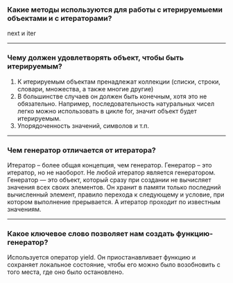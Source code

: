 ### Какие методы используются для работы с итерируемыеми объектами и с итераторами?
next и iter
***
### Чему должен удовлетворять объект, чтобы быть итерируемым?
1) К итерируемым объектам пренадлежат коллекции (списки, строки, словари, множества, а также многие другие)
2) В большинстве случаев он должен быть конечным, хотя это не обязательно. Например, последовательность натуральных чисел легко можно использовать в цикле for, значит объект будет итерируемым.
3) Упорядоченность значений, символов и т.п.
***
### Чем генератор отличается от итератора? 
Итератор – более общая концепция, чем генератор. Генератор – это итератор, но не наоборот. Не любой итератор является генератором.
Генератор — это объект, который сразу при создании не вычисляет значения всех своих элементов.
Он хранит в памяти только последний вычисленный элемент, правило перехода к следующему и условие, при котором выполнение прерывается.
А итератор проходит по известным значениям.
***
### Какое ключевое слово позволяет нам создать функцию-генератор?
Используется оператор yield. Он приостанавливает функцию и сохраняет локальное 
состояние, чтобы его можно было возобновить с того места, где оно было 
остановлено.



